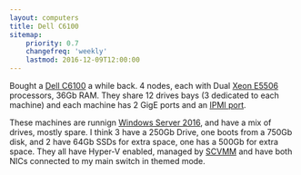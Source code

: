 ```yaml
---
layout: computers
title: Dell C6100
sitemap:
    priority: 0.7
    changefreq: 'weekly'
    lastmod: 2016-12-09T12:00:00
---
```


Bought a [Dell C6100][2] a while back. 4 nodes, each with Dual [Xeon E5506][1] processors, 36Gb RAM. They share 12 drives bays (3 dedicated to each machine) and each machine has 2 GigE ports and an [IPMI port][3]. 

These machines are runnign [Windows Server 2016][5], and have a mix of drives, mostly spare. I think 3 have a 250Gb Drive, one boots from a 750Gb disk, and 2 have 64Gb SSDs for extra space, one has a 500Gb for extra space. They all have Hyper-V enabled, managed by [SCVMM][4] and have both NICs connected to my main switch in themed mode. 

[1]:http://ark.intel.com/products/37096/Intel-Xeon-Processor-E5506-4M-Cache-2_13-GHz-4_80-GTs-Intel-QPI
[2]:http://www.dell.com/ie/business/p/poweredge-c6100/pd
[3]:https://en.wikipedia.org/wiki/Intelligent_Platform_Management_Interface
[5]:https://www.microsoft.com/en-us/cloud-platform/windows-server
[4]:https://technet.microsoft.com/en-us/library/gg610610%28v=sc.12%29.aspx?f=255&MSPPError=-2147217396
